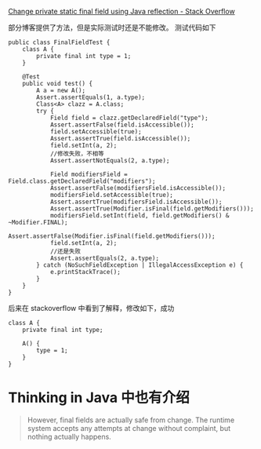 [Change private static final field using Java reflection - Stack Overflow](https://stackoverflow.com/questions/3301635/change-private-static-final-field-using-java-reflection)

部分博客提供了方法，但是实际测试时还是不能修改。
测试代码如下

    public class FinalFieldTest {
        class A {
            private final int type = 1;
        }

        @Test
        public void test() {
            A a = new A();
            Assert.assertEquals(1, a.type);
            Class<A> clazz = A.class;
            try {
                Field field = clazz.getDeclaredField("type");
                Assert.assertFalse(field.isAccessible());
                field.setAccessible(true);
                Assert.assertTrue(field.isAccessible());
                field.setInt(a, 2);
                //修改失败，不相等
                Assert.assertNotEquals(2, a.type);

                Field modifiersField = Field.class.getDeclaredField("modifiers");
                Assert.assertFalse(modifiersField.isAccessible());
                modifiersField.setAccessible(true);
                Assert.assertTrue(modifiersField.isAccessible());
                Assert.assertTrue(Modifier.isFinal(field.getModifiers()));
                modifiersField.setInt(field, field.getModifiers() & ~Modifier.FINAL);
                Assert.assertFalse(Modifier.isFinal(field.getModifiers()));
                field.setInt(a, 2);
                //还是失败
                Assert.assertEquals(2, a.type);
            } catch (NoSuchFieldException | IllegalAccessException e) {
                e.printStackTrace();
            }
        }
    }
    
后来在 stackoverflow 中看到了解释，修改如下，成功
    
    class A {
        private final int type;

        A() {
            type = 1;
        }
    }

# Thinking in Java 中也有介绍
> However, final fields are actually safe from change. The runtime system accepts any attempts at change without complaint, but nothing actually happens.  

